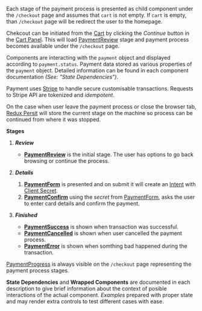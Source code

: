 Each stage of the payment process is presented as child component under the `/checkout` page and assumes that `cart` is not empty. If `cart` is empty, than `/checkout` page will be redirect the user to the homepage.

Chekcout can be initiated from the [Cart](#section-cart) by clicking the _Continue_ button in the [Cart Panel](#cartpanel). This will load [PaymentReview](#paymentreview) stage and payment process becomes available under the `/checkout` page.

Components are interacting with the `payment` object and displayed according to `payment.status`. Payment data stored as various properties of the `payment` object. Detailed information can be found in each component documentation _(See: "State Dependencies")_.

Payment uses [Stripe](https://stripe.com) to handle secure customisable transactions. Requests to Stripe API are tokenized and _idempotent_.

On the case when user leave the payment process or close the browser tab, [Redux Persit](https://github.com/rt2zz/redux-persist) will store the current stage on the machine so process can be continued from where it was stopped.

**Stages**

1. **_Review_**

   - **[PaymentReview](#paymentreview)** is the initial stage. The user has options to go back browsing or continue the process.

2. **_Details_**

   1. **[PaymentForm](#paymentform)** is presented and on submit it will create an [Intent](https://stripe.com/docs/api/payment_intents/create) with [Client Secret](https://stripe.com/docs/payments/accept-a-payment).
   2. **[PaymentConfirm](#paymentconfirm)** using the _secret_ from [PaymentForm](#paymentform), asks the user to enter card details and confirm the payment.

3. **_Finished_**

   - **[PaymentSuccess](#paymentsuccess)** is shown when transaction was successful.
   - **[PaymentCancelled](#paymentcancelled)** is shown when user cancelled the payment process.
   - **[PaymentError](#paymenterror)** is shown when somthing bad happened during the transaction.

[PaymentProgress](#paymentprogress) is always visible on the `/checkout` page representing the payment process stages.

**State Dependencies** and **Wrapped Components** are documented in each description to give brief information about the context of posible interactions of the actual component. _Examples_ prepared with proper state and may render extra controls to test different cases with ease.
